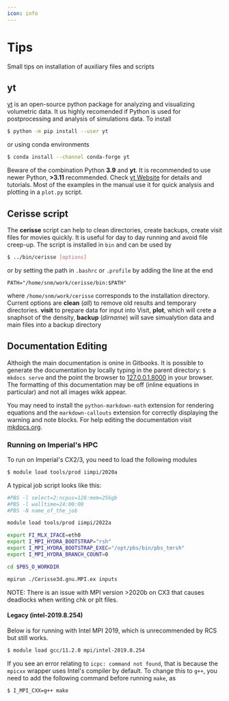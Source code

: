 ```yaml
---
icon: info
---
```


# Tips

Small tips on installation of auxiliary files and scripts

## yt

[yt](https://yt-project.org) is an open-source python package for analyzing and visualizing volumetric data. It us highly recomended if Python is used for postprocessing and analysis of simulations data. To install

```bash
$ python -m pip install --user yt
```

or using conda environments

```bash
$ conda install --channel conda-forge yt
```

Beware of the combination Python **3.9** and **yt**. It is recommended to use newer Python, **>3.11** recommended. Check [yt Website](https://yt-project.org) for details and tutorials. Most of the examples in the manual use it for quick analysis and plotting in a `plot.py` script.

## Cerisse script

The **cerisse** script can help to clean directories, create backups, create visit files for movies quickly. It is useful for day to day running and avoid file creep-up. The script is installed in `bin` and can be used by

```bash
$ ../bin/cerisse [options]
```

or by setting the path in `.bashrc` or `.profile` by adding the line at the end

```
PATH="/home/snm/work/cerisse/bin:$PATH"
```

where `/home/snm/work/cerisse` corresponds to the installation directory. Current options are **clean** (_all_) to remove old results and temporary directories. **visit** to prepare data for input into Visit, **plot**, which will crete a snaphsot of the density, **backup** (_dirname_) will save simualytion data and main files into a backup directory

## Documentation Editing

Althoigh the main documentation is onine in Gitbooks. It is possible to generate the documentation by locally typing in the parent directory: `$ mkdocs serve` and the point the browser to [127.0.0.1.8000](http://127.0.0.1:8000) in your browser. The formatting of this documentation may be off (inline equations in particular) and not all images wikk appear.

You may need to install the `python-markdown-math` extension for rendering equations and the `markdown-callouts` extension for correctly displaying the warning and note blocks. For help editing the documentation visit [mkdocs.org](https://www.mkdocs.org).

### Running on Imperial's HPC

To run on Imperial's CX2/3, you need to load the following modules

```bash
$ module load tools/prod iimpi/2020a
```

A typical job script looks like this:

```bash
#PBS -l select=2:ncpus=128:mem=256gb
#PBS -l walltime=24:00:00
#PBS -N name_of_the_job

module load tools/prod iimpi/2022a

export FI_MLX_IFACE=eth0
export I_MPI_HYDRA_BOOTSTRAP="rsh"
export I_MPI_HYDRA_BOOTSTRAP_EXEC="/opt/pbs/bin/pbs_tmrsh"
export I_MPI_HYDRA_BRANCH_COUNT=0

cd $PBS_O_WORKDIR

mpirun ./Cerisse3d.gnu.MPI.ex inputs
```

NOTE: There is an issue with MPI version >2020b on CX3 that causes deadlocks when writing chk or plt files.

#### Legacy (intel-2019.8.254)

Below is for running with Intel MPI 2019, which is unrecommended by RCS but still works.

```bash
$ module load gcc/11.2.0 mpi/intel-2019.8.254
```

If you see an error relating to `icpc: command not found`, that is because the `mpicxx` wrapper uses Intel's compiler by default. To change this to `g++`, you need to add the following command before running `make`, as

```bash
$ I_MPI_CXX=g++ make
```
